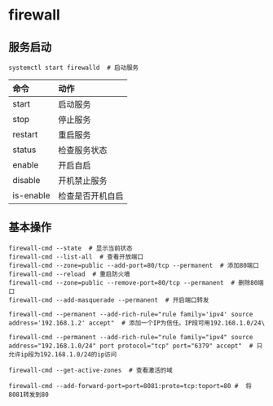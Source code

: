 # firewall

## 服务启动

``` shell
systemctl start firewalld  # 启动服务
```

| 命令 | 动作 |
|:----- | :----- |
| start | 启动服务 |
| stop | 停止服务 |
| restart | 重启服务 |
| status | 检查服务状态 |
| enable | 开启自启 |
| disable | 开机禁止服务 |
| is-enable | 检查是否开机自启 |

## 基本操作

``` shell
firewall-cmd --state  # 显示当前状态
firewall-cmd --list-all  # 查看开放端口
firewall-cmd --zone=public --add-port=80/tcp --permanent  # 添加80端口
firewall-cmd --reload  # 重启防火墙
firewall-cmd --zone=public --remove-port=80/tcp --permanent  # 删除80端口
firewall-cmd --add-masquerade --permanent  # 开启端口转发

firewall-cmd --permanent --add-rich-rule="rule family='ipv4' source address='192.168.1.2' accept"  # 添加一个IP为信任。IP段可用192.168.1.0/24\

firewall-cmd --permanent --add-rich-rule="rule family="ipv4" source address="192.168.1.0/24" port protocol="tcp" port="6379" accept"  # 只允许ip段为192.168.1.0/24的ip访问

firewall-cmd --get-active-zones  # 查看激活的域

firewall-cmd --add-forward-port=port=8081:proto=tcp:toport=80 #  将8081转发到80
```